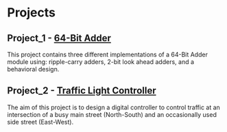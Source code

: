 # Projects

## Project_1 - [64-Bit Adder](https://github.com/Megha052002/Projects/tree/d087f2ceabce2011bc9cf6ee52124f19ada1e4b9/Project_1)
This project contains three different implementations of a 64-Bit Adder module using: ripple-carry adders, 2-bit look ahead adders, and a behavioral design.


## Project_2 - [Traffic Light Controller](https://github.com/Megha052002/Projects/tree/d087f2ceabce2011bc9cf6ee52124f19ada1e4b9/Project_2)
The aim of this project is to design a digital controller to control traffic at an intersection of a busy main street (North-South) and an occasionally used side street (East-West).
